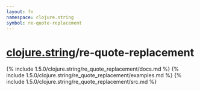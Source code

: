 ```yaml
---
layout: fn
namespace: clojure.string
symbol: re-quote-replacement
---
```


# [clojure.string](../)/re-quote-replacement

{% include 1.5.0/clojure.string/re_quote_replacement/docs.md %}
{% include 1.5.0/clojure.string/re_quote_replacement/examples.md %}
{% include 1.5.0/clojure.string/re_quote_replacement/src.md %}

